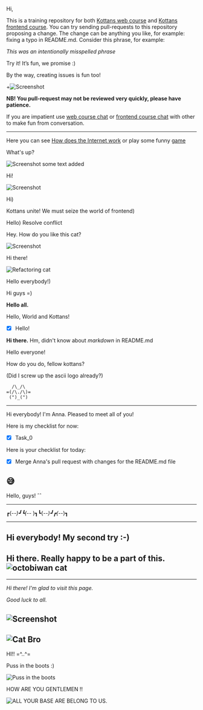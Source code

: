 Hi,

This is a training repository for both [Kottans web course](https://github.com/Kottans/web) and [Kottans frontend course](https://github.com/Kottans/frontend). You can try sending pull-requests to this repository proposing a change.
The change can be anything you like, for example: fixing a typo in README.md. Consider this phrase, for example:

*This was an intentionally misspelled phrase*

Try it! It’s fun, we promise :)

By the way, creating issues is fun too!

+![Screenshot](gif/jump.gif)

**NB! You pull-request may not be reviewed very quickly, please have patience.**

If you are impatient use
[web course chat](https://gitter.im/Kottans/web?utm_source=badge&utm_medium=badge&utm_campaign=pr-badge&utm_content=badge)
or [frontend course chat](https://gitter.im/Kottans/frontend)
with other to make fun from conversation.

----------

Here you can see [How does the Internet work](https://www.youtube.com/watch?v=qEdv_pem-JM) or play some funny [game](http://spielzeugz.de/html5/liquid-particles/)


What's up?


![Screenshot](gif/DeveloperBedtimeParadox.jpg) some text added

Hi!

![Screenshot](gif/mathis.jpg)

Hi)

Kottans unite! We must seize the world of frontend)


Hello)
Resolve conflict

Hey. How do you like this cat?

![Screenshot](gif/tail.gif)

Hi there!

![Refactoring cat](gif/refactoring.gif)

Hello everybody!)

Hi guys =)

<b>Hello all.</b>

Hello, World and Kottans!
- [x] Hello!

__Hi there.__ Hm, didn't know about *markdown* in README.md

Hello everyone!

How do you do, fellow kottans?

(Did I screw up the ascii logo already?)

      /\_/\
    =(/\./\)=
     (")_(")

----------

Hi everybody! I'm Anna. Pleased to meet all of you!

Here is my checklist for now:

- [x] Task_0

Here is your checklist for today:

- [x] Merge Anna's pull request with changes for the README.md file

:sweat_smile:
----------
Hello, guys! ˆˆ

-----------------------------
┏(-_-)┛┗(-_-﻿ )┓┗(-_-)┛┏(-_-)┓
_________________________________
Hi everybody!
My second try
:-)
-------------------------------------------------
Hi there. Really happy to be a part of this.
![octobiwan cat](gif/octobiwan.jpg)
-------------------------------------------------

----------
*Hi there! I'm glad to visit this page.*

*Good luck to all.*

![Screenshot](gif/browser's_anatomy.jpg)
----------
![Cat Bro](gif/cat-bro.gif)
-------------------------------------------------
HI!! =^..^=


Puss in the boots :)

![Puss in the boots](gif/05acde699668f9087bd191c5ff30a5d9_395.gif)

HOW ARE YOU GENTLEMEN !!

![ALL YOUR BASE ARE BELONG TO US.](gif/0000_AllYourBaseAreBelongToCats-Black.png)
